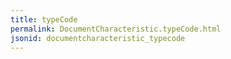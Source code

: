 ```yaml
---
title: typeCode
permalink: DocumentCharacteristic.typeCode.html
jsonid: documentcharacteristic_typecode
---
```

